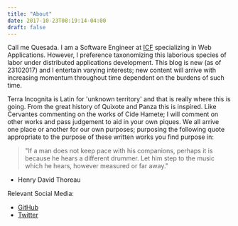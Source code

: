 ```yaml
---
title: "About"
date: 2017-10-23T08:19:14-04:00
draft: false
---
```


Call me Quesada. I am a Software Engineer at <a href="https://www.icf.com/" target="_blank">ICF</a> specializing in Web Applications. However, I preference taxonomizing this laborious species of labor under distributed applications development. This blog is new (as of 23102017) and I entertain varying interests; new content will arrive with increasing momentum throughout time dependent on the burdens of such time. 

Terra Incognita is Latin for 'unknown territory' and that is really where this is going. From the great history of Quixote and Panza this is inspired. Like Cervantes commenting on the works of Cide Hamete; I will comment on other works and pass judgement to aid in your own piques. We all arrive one place or another for our own purposes; purposing the following quote appropriate to the purpose of these written works you find purpose in:

> "If a man does not keep pace with his companions, perhaps it is because he hears a different drummer. Let him step to the music which he hears, however measured or far away."
- Henry David Thoreau



Relevant Social Media:

- <a href="https://github.com/alejandroq" target="_blank">GitHub</a>
- <a href="https://twitter.com/redpause" target="_blank">Twitter</a>